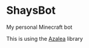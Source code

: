 # ShaysBot

My personal Minecraft bot

This is using the [Azalea] library  

[Azalea]: https://github.com/mat-1/azalea
